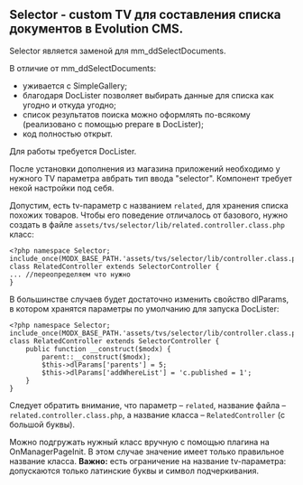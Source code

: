 ## Selector - custom TV для составления списка документов в Evolution CMS. ##
Selector является заменой для mm_ddSelectDocuments.

В отличие от mm_ddSelectDocuments:
- уживается с SimpleGallery;
- благодаря DocLister позволяет выбирать данные для списка как угодно и откуда угодно;
- список результатов поиска можно оформлять по-всякому (реализовано с помощью prepare в DocLister);
- код полностью открыт.

Для работы требуется DocLister.

После установки дополнения из магазина приложений необходимо у нужного TV параметра авбрать тип ввода "selector".
Компонент требует некой настройки под себя.

Допустим, есть tv-параметр c названием `related`, для хранения списка похожих товаров. Чтобы его поведение отличалось от базового, нужно создать в файле `assets/tvs/selector/lib/related.controller.class.php` класс:

```
<?php namespace Selector;
include_once(MODX_BASE_PATH.'assets/tvs/selector/lib/controller.class.php');
class RelatedController extends SelectorController {
... //переопределяем что нужно
}
```
В большинстве случаев  будет достаточно изменить свойство dlParams, в котором хранятся параметры по умолчанию для запуска DocLister:
```
<?php namespace Selector;
include_once(MODX_BASE_PATH.'assets/tvs/selector/lib/controller.class.php');
class RelatedController extends SelectorController {
    public function __construct($modx) {
        parent::__construct($modx);
        $this->dlParams['parents'] = 5;
        $this->dlParams['addWhereList'] = 'c.published = 1';
    }
}
```

Следует обратить внимание, что параметр – `related`, название файла – `related.controller.class.php`, а название класса – `RelatedController` (с большой буквы).

Можно подгружать нужный класс вручную с помощью плагина на OnManagerPageInit. В этом случае значение имеет только правильное название класса. 
**Важно:** есть ограничение на название tv-параметра: допускаются только латинские буквы и символ подчеркивания.
